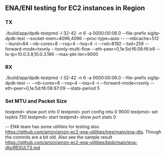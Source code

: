 ## ENA/ENI testing for EC2 instances in Region

### TX
./build/app/dpdk-testpmd -l 32-42 -n 6 -a 0000:00:06.0 --file-prefix sigitp-dpdk-test --socket-mem=4096,4096 --proc-type=auto -- --mbcache=512 --burst=64 --nb-cores=8 --rxq=4 --txq=4 -i --rxd=8192 --txd=256 --forward-mode=txonly --txonly-multi-flow --eth-peer=0,1e:5d:f6:08:f6:b9 --tx-ip=10.0.3.9,10.0.3.166 --max-pkt-len=9000

### RX
./build/app/dpdk-testpmd -l 32-42 -n 6 -a 0000:00:06.0 --file-prefix sigitp-dpdk-test -- --nb-cores=8 --rxq=4 --txq=4 -i --forward-mode=rxonly --eth-peer=0,1e:5d:f6:08:87:09 --stats-period 5

### Set MTU and Packet Size
testpmd> show port info 0
testpmd> port config mtu 0 9000
testpmd> set txpkts 750
testpmd> start
testpmd> show port stats 0

--
ENA team has some utilities for testing also https://github.com/amzn/amzn-ec2-ena-utilities/tree/main/ena-dts. Though the commits are a bit old.
Also see the sample result https://github.com/amzn/amzn-ec2-ena-utilities/blob/main/ena-dts/RESULTS.md
